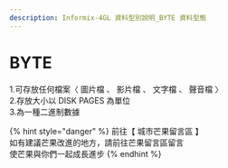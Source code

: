 ```yaml
---
description: Informix-4GL 資料型別說明_BYTE 資料型態
---
```


# BYTE

1.可存放任何檔案〈 圖片檔 、 影片檔 、 文字檔 、 聲音檔 〉  
2.存放大小以 DISK PAGES 為單位  
3.為一種二進制數據

{% hint style="danger" %}
前往【 城市芒果留言區 】  
如有建議芒果改進的地方，請前往芒果留言區留言  
使芒果與你們一起成長進步
{% endhint %}

